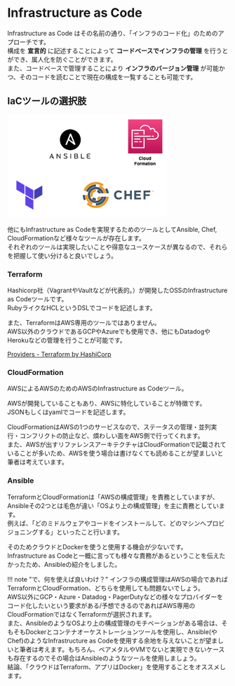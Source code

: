 # Infrastructure as Code
Infrastructure as Code はその名前の通り、「インフラのコード化」のためのアプローチです。  
構成を **宣言的** に記述することによって **コードベースでインフラの管理** を行うとができ、属人化を防ぐことができます。  
また、コードベースで管理することにより **インフラのバージョン管理** が可能かつ、そのコードを読むことで現在の構成を一覧することも可能です。

## IaCツールの選択肢
![iac](imgs/iac-logos.png)

他にもInfrastructure as Codeを実現するためのツールとしてAnsible, Chef, CloudFormationなど様々なツールが存在します。  
それぞれのツールは実現したいことや得意なユースケースが異なるので、それらを把握して使い分けると良いでしょう。

### Terraform
Hashicorp社（VagrantやVaultなどが代表的。）が開発したOSSのInfrastructure as Codeツールです。  
RubyライクなHCLというDSLでコードを記述します。

また、TerraformはAWS専用のツールではありません。  
AWS以外のクラウドであるGCPやAzureでも使用でき、他にもDatadogやHerokuなどの管理を行うことが可能です。  

[Providers - Terraform by HashiCorp](https://www.terraform.io/docs/providers/)

### CloudFormation
AWSによるAWSのためのAWSのInfrastructure as Codeツール。

AWSが開発していることもあり、AWSに特化していることが特徴です。  
JSONもしくはyamlでコードを記述します。

CloudFormationはAWSの1つのサービスなので、ステータスの管理・並列実行・コンフリクトの防止など、煩わしい面をAWS側で行ってくれます。  
また、AWSが出すリファレンスアーキテクチャはCloudFormationで記載されていることが多いため、AWSを使う場合は書けなくても読めることが望ましいと筆者は考えています。

### Ansible
TerraformとCloudFormationは「AWSの構成管理」を責務としていますが、Ansibleその2つとは毛色が違い「OSより上の構成管理」を主に責務としています。  
例えば、「どのミドルウェアやコードをインストールして、どのマシンへプロビジョニングする」といったこと行います。  

そのためクラウドとDockerを使うと使用する機会が少ないです。  
Infrastructure as Codeと一概に言っても様々な責務があるということを伝えたかったため、Ansibleの紹介をしました。  

!!! note "で、何を使えば良いわけ？"
    インフラの構成管理はAWSの場合であればTerraformとCloudFormation、どちらを使用しても問題ないでしょう。  
    AWS以外にGCP・Azure・Datadog・PagerDutyなどの様々なプロバイダーをコード化したいという要求がある/予想できるのであればAWS専用のCloudFormationではなくTerraformが選択されます。  
    また、AnsibleのようなOSより上の構成管理のモチベーションがある場合は、そもそもDockerとコンテナオーケストレーションツールを使用し、Ansible(やChef)のようなInfrastructure as Codeを使用する余地を与えないことが望ましいと筆者は考えます。もちろん、ベアメタルやVMでないと実現できないケースも存在するのでその場合はAnsibleのようなツールを使用しましょう。  
    結論、「クラウドはTerraform、アプリはDocker」を使用することをオススメします。


